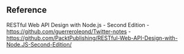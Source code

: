

## Reference
  RESTful Web API Design with Node.js - Second Edition
  -https://github.com/guerreroleond/Twitter-notes
  -https://github.com/PacktPublishing/RESTful-Web-API-Design-with-Node.JS-Second-Edition/
